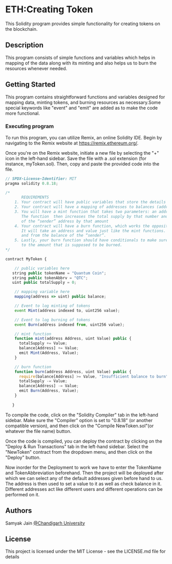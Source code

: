 # ETH:Creating Token 

This Solidity program provides simple functionality for creating tokens on the blockchain.

## Description

This program consists of simple functions and variables which helps in mapping of the data along with its minting and also helps us to burn the resources whenever needed.

## Getting Started

This program contains straightforward functions and variables designed for mapping data, minting tokens, and burning resources as necessary.Some special keywords like "event" and "emit" are added as to make the code more functional.

### Executing program

To run this program, you can utilize Remix, an online Solidity IDE. Begin by navigating to the Remix website at https://remix.ethereum.org/.

Once you're on the Remix website, initiate a new file by selecting the "+" icon in the left-hand sidebar. Save the file with a .sol extension (for instance, myToken.sol). Then, copy and paste the provided code into the file.

```javascript
// SPDX-License-Identifier: MIT
pragma solidity 0.8.18;

/*
       REQUIREMENTS
    1. Your contract will have public variables that store the details about your coin (Token Name, Token Abbrv., Total Supply)
    2. Your contract will have a mapping of addresses to balances (address => uint)
    3. You will have a mint function that takes two parameters: an address and a value. 
       The function  then increases the total supply by that number and increases the balance 
       of the “sender” address by that amount
    4. Your contract will have a burn function, which works the opposite of the mint function, as it will destroy tokens. 
       It will take an address and value just like the mint functions. It will then deduct the value from the total supply 
       and from the balance of the “sender”.
    5. Lastly, your burn function should have conditionals to make sure the balance of "sender" is greater than or equal 
       to the amount that is supposed to be burned.
*/

contract MyToken {

    // public variables here
   string public tokenName = "Quantum Coin";
   string public tokenAbbrv = "QTC";
   uint public totalSupply = 0;

    // mapping variable here
    mapping(address => uint) public balance;

    // Event to log minting of tokens
    event Mint(address indexed to, uint256 value);

    // Event to log burning of tokens
    event Burn(address indexed from, uint256 value);

    // mint function
    function mint(address Address, uint Value) public {
      totalSupply += Value;
      balance[Address] += Value;
      emit Mint(Address, Value); 
    }

    // burn function
    function burn(address Address, uint Value) public {
      require(balance[Address] >= Value, "Insufficient balance to burn"); 
      totalSupply -= Value;
      balance[Address] -= Value;
      emit Burn(Address, Value); 
    }
    
   }

```

To compile the code, click on the "Solidity Compiler" tab in the left-hand sidebar. Make sure the "Compiler" option is set to "0.8.18" (or another compatible version), and then click on the "Compile NewToken.sol"(or whatever the file name) button.

Once the code is compiled, you can deploy the contract by clicking on the "Deploy & Run Transactions" tab in the left-hand sidebar. Select the "NewToken" contract from the dropdown menu, and then click on the "Deploy" button.

Now inorder for the Deployment to work we have to enter the TokenName and TokenAbbreviation beforehand. Then the project will be deployed after which we can select any of the default addresses given before hand to us. 
The address is then used to set a value to it as well as check balance in it. Different addresses act like different users and different operations can be performed on it.

## Authors

Samyak Jain
[@Chandigarh University](www.linkedin.com/in/samyak-jain-179710233)


## License

This project is licensed under the MIT License - see the LICENSE.md file for details
